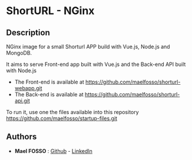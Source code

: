 # ShortURL - NGinx

## Description

NGinx image for a small Shorturl APP build with Vue.js, Node.js and MongoDB.

It aims to serve Front-end app built with Vue.js and the Back-end API built with Node.js

- The Front-end is available at https://github.com/maelfosso/shorturl-webapp.git 
- The Back-end is available at https://github.com/maelfosso/shorturl-api.git

To run it, use one the files available into this repository https://github.com/maelfosso/startup-files.git

## Authors
 
- **Mael FOSSO** : [Github](https://github.com/maelfosso) - [LinkedIn](https://linkedin.com/in/mael-fosso-650b6346/)
